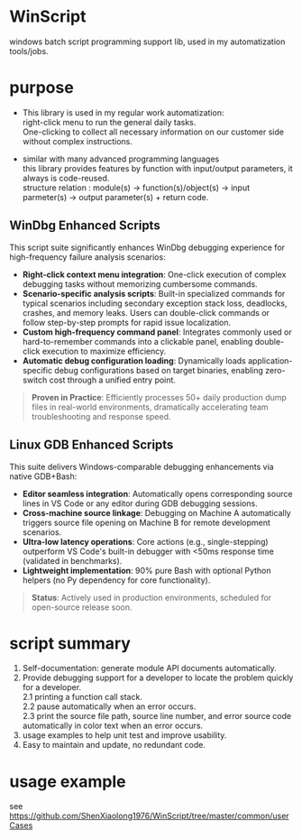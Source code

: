 # WinScript
windows batch script programming support lib, used in my automatization tools/jobs.

# purpose
- This library is used in my regular work automatization:  
  right-click menu to run the general daily tasks.  
  One-clicking to collect all necessary information on our customer side without complex instructions.

- similar with many advanced programming languages  
  this library provides features by function with input/output parameters, it always is code-reused.  
  structure relation : module(s) -> function(s)/object(s) -> input parmeter(s) -> output parameter(s) + return code.    

## WinDbg Enhanced Scripts

This script suite significantly enhances WinDbg debugging experience for high-frequency failure analysis scenarios:

- **Right-click context menu integration**: One-click execution of complex debugging tasks without memorizing cumbersome commands.  
- **Scenario-specific analysis scripts**: Built-in specialized commands for typical scenarios including secondary exception stack loss, deadlocks, crashes, and memory leaks. Users can double-click commands or follow step-by-step prompts for rapid issue localization.  
- **Custom high-frequency command panel**: Integrates commonly used or hard-to-remember commands into a clickable panel, enabling double-click execution to maximize efficiency.  
- **Automatic debug configuration loading**: Dynamically loads application-specific debug configurations based on target binaries, enabling zero-switch cost through a unified entry point.  

> **Proven in Practice**: Efficiently processes 50+ daily production dump files in real-world environments, dramatically accelerating team troubleshooting and response speed.

## Linux GDB Enhanced Scripts

This suite delivers Windows-comparable debugging enhancements via native GDB+Bash:

- **Editor seamless integration**: Automatically opens corresponding source lines in VS Code or any editor during GDB debugging sessions.  
- **Cross-machine source linkage**: Debugging on Machine A automatically triggers source file opening on Machine B for remote development scenarios.  
- **Ultra-low latency operations**: Core actions (e.g., single-stepping) outperform VS Code's built-in debugger with <50ms response time (validated in benchmarks).  
- **Lightweight implementation**: 90% pure Bash with optional Python helpers (no Py dependency for core functionality).  

> **Status**: Actively used in production environments, scheduled for open-source release soon.


# script summary 
1.   Self-documentation: generate module API documents automatically.
2.   Provide debugging support for a developer to locate the problem quickly for a developer.  
2.1  printing a function call stack.  
2.2  pause automatically when an error occurs.  
2.3  print the source file path, source line number, and error source code automatically in color text when an error occurs.
1.   usage examples to help unit test and improve usability.
2.   Easy to maintain and update, no redundant code.

# usage example  
  see <https://github.com/ShenXiaolong1976/WinScript/tree/master/common/userCases>
